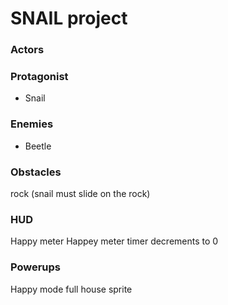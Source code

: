 # SNAIL project

### Actors

### Protagonist
- Snail

### Enemies
- Beetle

### Obstacles
rock (snail must slide on the rock)


### HUD
Happy meter
Happey meter timer decrements to 0

### Powerups
Happy mode
    full house sprite
